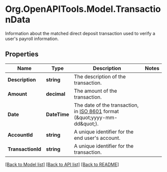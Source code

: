 # Org.OpenAPITools.Model.TransactionData
Information about the matched direct deposit transaction used to verify a user's payroll information.

## Properties

Name | Type | Description | Notes
------------ | ------------- | ------------- | -------------
**Description** | **string** | The description of the transaction. | 
**Amount** | **decimal** | The amount of the transaction. | 
**Date** | **DateTime** | The date of the transaction, in [ISO 8601](https://wikipedia.org/wiki/ISO_8601) format (\&quot;yyyy-mm-dd\&quot;). | 
**AccountId** | **string** | A unique identifier for the end user&#39;s account. | 
**TransactionId** | **string** | A unique identifier for the transaction. | 

[[Back to Model list]](../README.md#documentation-for-models) [[Back to API list]](../README.md#documentation-for-api-endpoints) [[Back to README]](../README.md)

